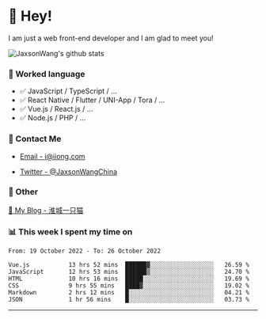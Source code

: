 # 👋 Hey!

I am just a web front-end developer and I am glad to meet you!

![JaxsonWang's github stats](https://github-readme-stats.vercel.app/api?username=JaxsonWang&&show_icons=true&&title_color=1abc9c&&icon_color=1abc9c)


### 📝 Worked language

- ✅ JavaScript / TypeScript / ...
- ✅ React Native / Flutter / UNI-App / Tora / ...
- ✅ Vue.js / React.js / ...
- ✅ Node.js / PHP / ...

### 📮 Contact Me

- [Email - i@iiong.com](mailto:i@iiong.com)

- [Twitter - @JaxsonWangChina](https://twitter.com/JaxsonWangChina)

### 🤪 Other

[📌 My Blog - 淮城一只猫](https://iiong.com)

### 📊 This week I spent my time on

<!--START_SECTION:waka-->

```text
From: 19 October 2022 - To: 26 October 2022

Vue.js           13 hrs 52 mins  ██████▓░░░░░░░░░░░░░░░░░░   26.59 %
JavaScript       12 hrs 53 mins  ██████▒░░░░░░░░░░░░░░░░░░   24.70 %
HTML             10 hrs 16 mins  █████░░░░░░░░░░░░░░░░░░░░   19.69 %
CSS              9 hrs 55 mins   ████▓░░░░░░░░░░░░░░░░░░░░   19.02 %
Markdown         2 hrs 12 mins   █░░░░░░░░░░░░░░░░░░░░░░░░   04.21 %
JSON             1 hr 56 mins    █░░░░░░░░░░░░░░░░░░░░░░░░   03.73 %
```

<!--END_SECTION:waka-->

---
